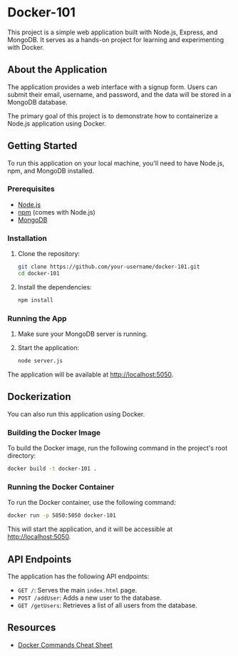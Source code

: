 # Docker-101

This project is a simple web application built with Node.js, Express, and MongoDB. It serves as a hands-on project for learning and experimenting with Docker.

## About the Application

The application provides a web interface with a signup form. Users can submit their email, username, and password, and the data will be stored in a MongoDB database.

The primary goal of this project is to demonstrate how to containerize a Node.js application using Docker.

## Getting Started

To run this application on your local machine, you'll need to have Node.js, npm, and MongoDB installed.

### Prerequisites

- [Node.js](https://nodejs.org/)
- [npm](https://www.npmjs.com/) (comes with Node.js)
- [MongoDB](https://www.mongodb.com/try/download/community)

### Installation

1.  Clone the repository:
    ```bash
    git clone https://github.com/your-username/docker-101.git
    cd docker-101
    ```

2.  Install the dependencies:
    ```bash
    npm install
    ```

### Running the App

1.  Make sure your MongoDB server is running.

2.  Start the application:
    ```bash
    node server.js
    ```

The application will be available at [http://localhost:5050](http://localhost:5050).

## Dockerization

You can also run this application using Docker.

### Building the Docker Image

To build the Docker image, run the following command in the project's root directory:

```bash
docker build -t docker-101 .
```

### Running the Docker Container

To run the Docker container, use the following command:

```bash
docker run -p 5050:5050 docker-101
```

This will start the application, and it will be accessible at [http://localhost:5050](http://localhost:5050).

## API Endpoints

The application has the following API endpoints:

-   `GET /`: Serves the main `index.html` page.
-   `POST /addUser`: Adds a new user to the database.
-   `GET /getUsers`: Retrieves a list of all users from the database.

## Resources

- [Docker Commands Cheat Sheet](https://lwfiles.mycourse.app/62a6cd5e1e9e2fbf212d608d-public/publicFiles/Docker%20CheatSheet%20ApnaCollege.pdf)
